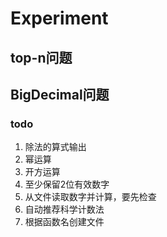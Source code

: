 # Experiment

## top-n问题
## BigDecimal问题
### todo
1. 除法的算式输出
2. 幂运算
3. 开方运算
4. 至少保留2位有效数字
5. 从文件读取数字并计算，要先检查
6. 自动推荐科学计数法
7. 根据函数名创建文件
